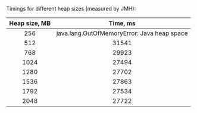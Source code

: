 Timings for different heap sizes (measured by JMH):

| Heap size, MB |                  Time, ms                   |
|:-------------:|:-------------------------------------------:|
|      256      | java.lang.OutOfMemoryError: Java heap space |
|      512      |                    31541                    |
|      768      |                    29923                    |
|     1024      |                    27494                    |
|     1280      |                    27702                    |
|     1536      |                    27863                    |
|     1792      |                    27534                    |
|     2048      |                    27722                    |